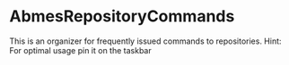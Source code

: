 AbmesRepositoryCommands
=======================

This is an organizer for frequently issued commands to repositories.
Hint: For optimal usage pin it on the taskbar